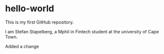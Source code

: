 # hello-world
This is my first GitHub repository.

I am Stefan Stapelberg, a Mphil in Fintech student at the university of Cape Town.

Added a change
